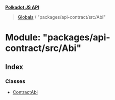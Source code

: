 **[Polkadot JS API](../README.md)**

> [Globals](../globals.md) / "packages/api-contract/src/Abi"

# Module: "packages/api-contract/src/Abi"

## Index

### Classes

* [ContractAbi](../classes/_packages_api_contract_src_abi_.contractabi.md)

